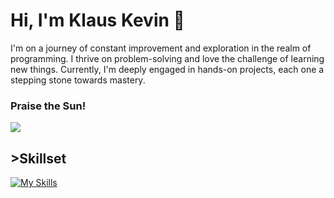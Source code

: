 # Hi, I'm Klaus Kevin 👋

I'm on a journey of constant improvement and exploration in the realm of programming. 
I thrive on problem-solving and love the challenge of learning new things. 
Currently, I'm deeply engaged in hands-on projects, each one a stepping stone towards mastery. 
<h3>Praise the Sun!</h3>

![](https://media.giphy.com/media/v1.Y2lkPTc5MGI3NjExZ3Y4Z3QwbzVkZzRvdzVjNXM3eTcyNmlkc3o3anF6OGNoemI2OW1uZCZlcD12MV9pbnRlcm5hbF9naWZfYnlfaWQmY3Q9Zw/AQRapWCgC7dThyVEYb/giphy.gif)
<br>
<h2>>Skillset</h2>

[![My Skills](https://skillicons.dev/icons?i=css,git,github,html,js,linux,mongodb,react,ts)](https://skillicons.dev)
